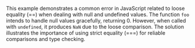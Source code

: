 This example demonstrates a common error in JavaScript related to loose equality (==) when dealing with null and undefined values.  The function `foo` intends to handle null values gracefully, returning 0. However, when called with `undefined`, it produces `NaN` due to the loose comparison.  The solution illustrates the importance of using strict equality (===) for reliable comparisons and type checking.